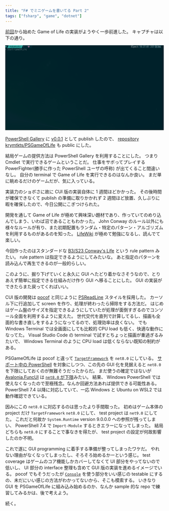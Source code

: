 ```yaml
---
title: "F# でミニゲームを書いてる Part 2"
tags: ["fsharp", "game", "dotnet"]
---
```


[前回](/posts/2025-05-18-i-want-to-write-mini-game-in-fsharp.html)から始めた Game of Life の実装がようやく一歩前進した。
キャプチャは以下の通り。

![game capture](https://raw.githubusercontent.com/krymtkts/PSGameOfLife/0e4d2c04a578572c3e060e3dc93416b31967d9b0/docs/images/psgameoflife.gif)

[PowerShell Gallery](https://www.powershellgallery.com/) に [v0.0.1](https://www.powershellgallery.com/packages/PSGameOfLife/0.0.1) として publish したので、 [repository krymtkts/PSGameOfLife](https://github.com/krymtkts/PSGameOfLife) も public にした。

結局ゲームの提供方法は PowerShell Gallery を利用することにした。
つまり Cmdlet で実行できるゲームということだ。
仕事をサボってプレイする PowerFighter(勝手に作った PowerShell ユーザの呼称) が出てくること間違いなし。
自分の terminal で Game of Life を実行できるのはなんか良い。
まだ単に眺めるだけのゲームだが、気に入っている。

実装力のショボさに故に CUI 版の実装自体に 1 週間ほどかかった。
その後時間が確保できなくて publish の準備に取りかかれず 2 週間ほど放置、久しぶりに暇を確保したので、今日公開にこぎつけられた。

開発を通して Game of Life が極めて興味深い題材であり、作っていてのめり込んでしまう、いわば沼であることもわかった。
John Conway のルール以外にも様々なルールが有り、また初期配置もランダム・特定のパターン・アルゴリズムを利用するものがあるのを知った。
[LifeWiki](https://conwaylife.com/wiki/) が極めて勉強になるし、読んでて楽しい。

今回作ったのはスタンダードな [B3/S23 Conway's Life](https://conwaylife.com/wiki/Conway%27s_Game_of_Life) という rule pattern みたい。
rule pattern は指定できるようにしてみたいな。
あと指定のパターンを読み込んで再生できるのが一般的らしい。

このように、掘り下げていくと永久に GUI へたどり着かなさそうなので、とりあえず簡単に指定できる仕組みだけ作り GUI へ移ることにした。
GUI の実装ができたらまた戻ってくればいい。

CUI 版の開発は [pocof](https://github.com/krymtkts/pocof) と同じように [PSReadLine](https://github.com/PowerShell/PSReadLine) スタイルを採用した。
カーソル下に行追加して screen を作り、処理が終わったら掃除をする方法だ。
はじめはゲーム盤のサイズを指定できるようにしていたが処理が面倒すぎるのでコンソール全面を利用するように変えた。
世代交代を直列で計算してるし、描画も全面的な書き直しをするようになってるので、処理効率は良くない。
でも Windows Terminal では全画面にしても比較的 CPU load も低く、快適な動作になってた。
Visual Studio Code の terminal で試すとちょっと描画が重過ぎるみたいで、 Windows Terminal のように CPU load は低くならない既知の制約がある。

PSGameOfLife は pocof と違って [`TargetFramework`](https://learn.microsoft.com/en-us/dotnet/standard/frameworks) を `net8.0` にしている。
[サポート中の PowerShell](https://learn.microsoft.com/ja-jp/powershell/scripting/install/PowerShell-Support-Lifecycle?view=powershell-7.5#powershell-end-of-support-dates) を対象にしつつ、この先の GUI 化を見据えると `net8.0` を下限にしておくのが無難そうだったからだ。
まだ使うの確定ではないが [Avalonia.FuncUI](https://github.com/fsprojects/Avalonia.FuncUI) は [`net8.0` が下限](https://github.com/fsprojects/Avalonia.FuncUI/blob/213d336c0654b66afe4ff430e05f48cd1f667c08/src/Avalonia.FuncUI/Avalonia.FuncUI.fsproj)みたい。
結果、 Windows PowerShell では使えなくなったので至極残念。なんか回避方法あれば提供できる可能性ある。
PowerShell 7.4 以降に対応していて、一応 Windows と Ubuntu on WSL2 では動作確認できている。

因みにこの `net8.0` に対応するのは思ったより手間取った。
初めはゲーム本体の project だけ `TargetFramework` `net8.0` にして、 test project は `net9.0` にしてた。
これだと何故か `System.Runtime` version 9.0.0.0 への参照が残ってしまい、 PowerShell 7.4 で `Import-Module` するときエラーになってしまった。
結局どちらも `net8.0` にすることで事なきを得たが、 test project の設定が何故影響したのか不明。

これで遂に GUI programming に着手する準備が整ってしまったワケだ。
やれない理由がなくなってしまったし、そろそろ始めるかーという感じ。
test coverage はゲームのコア機能しかカバーしてなくて UI 部分をやってないので低いし、 UI 部分の interface 整理も含めて GUI 版の実装を進めるイメージでいる。
pocof でもそうだったが [`Console`](https://learn.microsoft.com/en-us/dotnet/api/system.console?view=net-9.0) を使う部分をいい感じの testable にするの、未だにいい感じの方法がわかってないから、そこも模索する。
いきなり GUI を PSGameOfLife に組み込み始めるのか、なんか sample 的な repo で練習してみるかは、後で考えよう。

続く。

